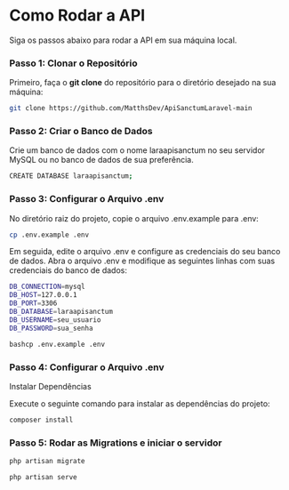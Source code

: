 # Como Rodar a API

Siga os passos abaixo para rodar a API em sua máquina local.

### Passo 1: Clonar o Repositório

Primeiro, faça o **git clone** do repositório para o diretório desejado na sua máquina:

```bash
git clone https://github.com/MatthsDev/ApiSanctumLaravel-main
```
### Passo 2: Criar o Banco de Dados

Crie um banco de dados com o nome laraapisanctum no seu servidor MySQL ou no banco de dados de sua preferência.

```bash
CREATE DATABASE laraapisanctum;
```

### Passo 3: Configurar o Arquivo .env
No diretório raiz do projeto, copie o arquivo .env.example para .env:

```bash
cp .env.example .env
```
Em seguida, edite o arquivo .env e configure as credenciais do seu banco de dados. Abra o arquivo .env e modifique as seguintes linhas com suas credenciais do banco de dados:

```bash
DB_CONNECTION=mysql
DB_HOST=127.0.0.1
DB_PORT=3306
DB_DATABASE=laraapisanctum
DB_USERNAME=seu_usuario
DB_PASSWORD=sua_senha
```


```bash
bashcp .env.example .env
```

### Passo 4: Configurar o Arquivo .env

Instalar Dependências

Execute o seguinte comando para instalar as dependências do projeto:

```bash
composer install
```

### Passo 5: Rodar as Migrations e iniciar o servidor

```bash
php artisan migrate

php artisan serve
```